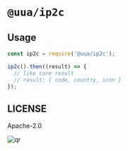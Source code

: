 # `@uua/ip2c`

## Usage

```js
const ip2c = require('@uua/ip2c');

ip2c().then((result) => {
  // like core result
  // result: { code, country, icon }
});
```

## LICENSE

Apache-2.0

![qr](https://user-images.githubusercontent.com/1890238/89126156-0f3eeb80-d516-11ea-9046-5a3a5d59b86b.png)
